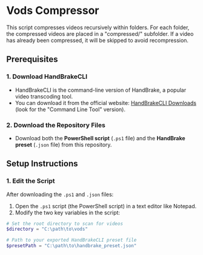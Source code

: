 # Vods Compressor

This script compresses videos recursively within folders. For each folder, the compressed videos are placed in a "compressed/" subfolder. If a video has already been compressed, it will be skipped to avoid recompression.

## Prerequisites

### 1. Download HandBrakeCLI
- HandBrakeCLI is the command-line version of HandBrake, a popular video transcoding tool. 
- You can download it from the official website: [HandBrakeCLI Downloads](https://handbrake.fr/downloads2.php) (look for the "Command Line Tool" version).

### 2. Download the Repository Files
- Download both the **PowerShell script** (`.ps1` file) and the **HandBrake preset** (`.json` file) from this repository.

## Setup Instructions

### 1. Edit the Script
After downloading the `.ps1` and `.json` files:

1. Open the `.ps1` script (the PowerShell script) in a text editor like Notepad.
2. Modify the two key variables in the script:

```powershell
# Set the root directory to scan for videos
$directory = "C:\path\to\vods"

# Path to your exported HandBrakeCLI preset file
$presetPath = "C:\path\to\handbrake_preset.json"


